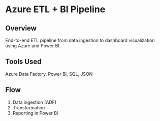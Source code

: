 # Azure ETL + BI Pipeline

## Overview
End-to-end ETL pipeline from data ingestion to dashboard visualization using Azure and Power BI.

## Tools Used
Azure Data Factory, Power BI, SQL, JSON

## Flow
1. Data ingestion (ADF)
2. Transformation
3. Reporting in Power BI
